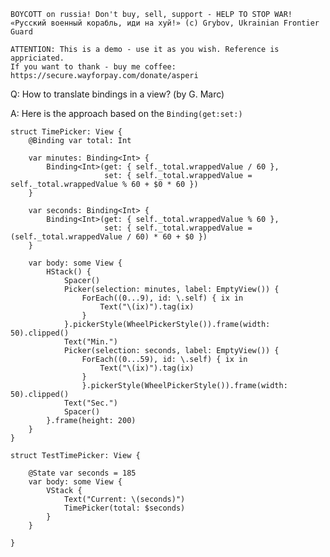 ```
BOYCOTT on russia! Don't buy, sell, support - HELP TO STOP WAR!
«Русский военный корабль, иди на хуй!» (c) Grybov, Ukrainian Frontier Guard

ATTENTION: This is a demo - use it as you wish. Reference is appriciated.
If you want to thank - buy me coffee: https://secure.wayforpay.com/donate/asperi
```

Q: How to translate bindings in a view? (by G. Marc)

A: Here is the approach based on the `Binding(get:set:)`

    struct TimePicker: View {
        @Binding var total: Int
        
        var minutes: Binding<Int> {
            Binding<Int>(get: { self._total.wrappedValue / 60 },
                         set: { self._total.wrappedValue = self._total.wrappedValue % 60 + $0 * 60 })
        }
    
        var seconds: Binding<Int> {
            Binding<Int>(get: { self._total.wrappedValue % 60 },
                         set: { self._total.wrappedValue = (self._total.wrappedValue / 60) * 60 + $0 })
        }
        
        var body: some View {
            HStack() {
                Spacer()
                Picker(selection: minutes, label: EmptyView()) {
                    ForEach((0...9), id: \.self) { ix in
                        Text("\(ix)").tag(ix)
                    }
                }.pickerStyle(WheelPickerStyle()).frame(width: 50).clipped()
                Text("Min.")
                Picker(selection: seconds, label: EmptyView()) {
                    ForEach((0...59), id: \.self) { ix in
                        Text("\(ix)").tag(ix)
                    }
                    }.pickerStyle(WheelPickerStyle()).frame(width: 50).clipped()
                Text("Sec.")
                Spacer()
            }.frame(height: 200)
        }
    }
    
    struct TestTimePicker: View {
        
        @State var seconds = 185
        var body: some View {
            VStack {
                Text("Current: \(seconds)")
                TimePicker(total: $seconds)
            }
        }
        
    }
    
